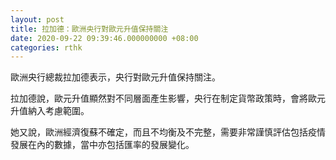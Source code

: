 ```yaml
---
layout: post
title: 拉加德：歐洲央行對歐元升值保持關注
date: 2020-09-22 09:39:46.000000000 +08:00
categories: rthk
---
```


歐洲央行總裁拉加德表示，央行對歐元升值保持關注。

拉加德說，歐元升值顯然對不同層面產生影響，央行在制定貨幣政策時，會將歐元升值納入考慮範圍。

她又說，歐洲經濟復蘇不確定，而且不均衡及不完整，需要非常謹慎評估包括疫情發展在內的數據，當中亦包括匯率的發展變化。
